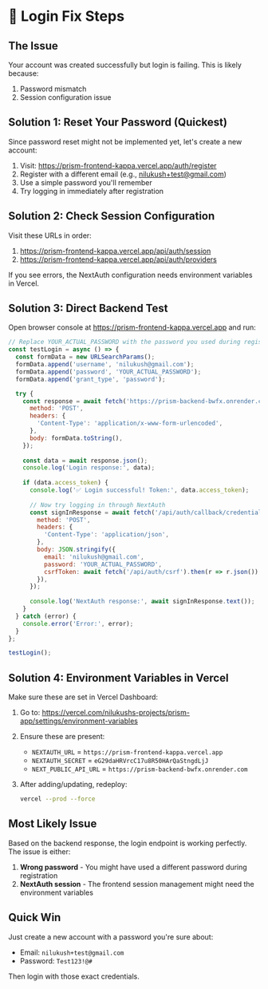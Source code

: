 # 🔐 Login Fix Steps

## The Issue
Your account was created successfully but login is failing. This is likely because:
1. Password mismatch
2. Session configuration issue

## Solution 1: Reset Your Password (Quickest)

Since password reset might not be implemented yet, let's create a new account:

1. Visit: https://prism-frontend-kappa.vercel.app/auth/register
2. Register with a different email (e.g., nilukush+test@gmail.com)
3. Use a simple password you'll remember
4. Try logging in immediately after registration

## Solution 2: Check Session Configuration

Visit these URLs in order:
1. https://prism-frontend-kappa.vercel.app/api/auth/session
2. https://prism-frontend-kappa.vercel.app/api/auth/providers

If you see errors, the NextAuth configuration needs environment variables in Vercel.

## Solution 3: Direct Backend Test

Open browser console at https://prism-frontend-kappa.vercel.app and run:

```javascript
// Replace YOUR_ACTUAL_PASSWORD with the password you used during registration
const testLogin = async () => {
  const formData = new URLSearchParams();
  formData.append('username', 'nilukush@gmail.com');
  formData.append('password', 'YOUR_ACTUAL_PASSWORD');
  formData.append('grant_type', 'password');

  try {
    const response = await fetch('https://prism-backend-bwfx.onrender.com/api/v1/auth/login', {
      method: 'POST',
      headers: {
        'Content-Type': 'application/x-www-form-urlencoded',
      },
      body: formData.toString(),
    });
    
    const data = await response.json();
    console.log('Login response:', data);
    
    if (data.access_token) {
      console.log('✅ Login successful! Token:', data.access_token);
      
      // Now try logging in through NextAuth
      const signInResponse = await fetch('/api/auth/callback/credentials', {
        method: 'POST',
        headers: {
          'Content-Type': 'application/json',
        },
        body: JSON.stringify({
          email: 'nilukush@gmail.com',
          password: 'YOUR_ACTUAL_PASSWORD',
          csrfToken: await fetch('/api/auth/csrf').then(r => r.json()).then(d => d.csrfToken),
        }),
      });
      
      console.log('NextAuth response:', await signInResponse.text());
    }
  } catch (error) {
    console.error('Error:', error);
  }
};

testLogin();
```

## Solution 4: Environment Variables in Vercel

Make sure these are set in Vercel Dashboard:
1. Go to: https://vercel.com/nilukushs-projects/prism-app/settings/environment-variables
2. Ensure these are present:
   - `NEXTAUTH_URL` = `https://prism-frontend-kappa.vercel.app`
   - `NEXTAUTH_SECRET` = `eG29daHRVrcC17u8R50HArQaStngdLjJ`
   - `NEXT_PUBLIC_API_URL` = `https://prism-backend-bwfx.onrender.com`

3. After adding/updating, redeploy:
   ```bash
   vercel --prod --force
   ```

## Most Likely Issue

Based on the backend response, the login endpoint is working perfectly. The issue is either:
1. **Wrong password** - You might have used a different password during registration
2. **NextAuth session** - The frontend session management might need the environment variables

## Quick Win

Just create a new account with a password you're sure about:
- Email: `nilukush+test@gmail.com` 
- Password: `Test123!@#`

Then login with those exact credentials.